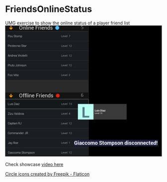 # FriendsOnlineStatus
UMG exercise to show the online status of a player friend list
![showcase image](https://github.com/romualdo97/FriendsOnlineStatus/blob/master/Misc/showcase.png?raw=true)


Check showcase [video here](https://www.youtube.com/watch?v=dlhWOrYhwLg)

<a href="https://www.flaticon.com/free-icons/circle" title="circle icons">Circle icons created by Freepik - Flaticon</a>